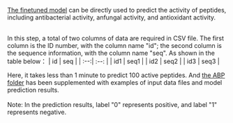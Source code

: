 [The finetuned model](https://zenodo.org/records/12747957) can be directly used to predict the activity of peptides, including antibacterial activity, anfungal activity, and antioxidant activity. <br><br>

In this step, a total of two columns of data are required in CSV file. The first column is the ID number, with the column name "id"; the second column is the sequence information, with the column name "seq". As shown in the table below：
| id | seq |
| :--:| :--: |
| id1 | seq1 |
| id2 | seq2 |
| id3 | seq3 |


Here, it takes less than 1 minute to predict 100 active peptides. And [the ABP folder]([DLFea4AMPGen/Prediction/ABP/](https://github.com/hgao12345/DLFea4AMPGen/tree/main/Prediction/ABP)) has been supplemented with examples of input data files and model prediction results. <br><br>
Note: In the prediction results, label "0" represents positive, and label "1" represents negative.
